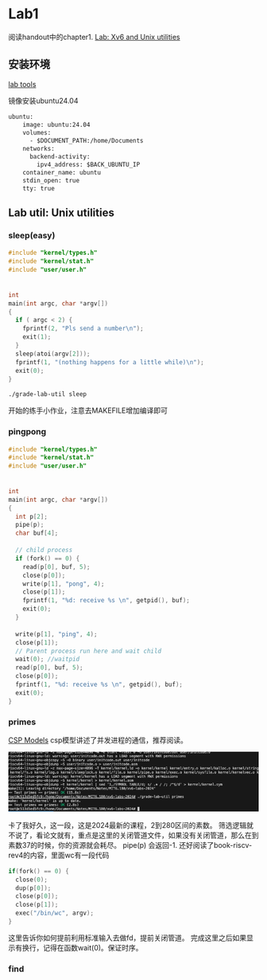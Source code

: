 # Lab1
阅读handout中的chapter1.
[Lab: Xv6 and Unix utilities](https://pdos.csail.mit.edu/6.1810/2024/labs/util.html)

## 安装环境
[lab tools](https://pdos.csail.mit.edu/6.1810/2024/tools.html)

镜像安装ubuntu24.04
```
ubuntu:
    image: ubuntu:24.04
    volumes:
      - $DOCUMENT_PATH:/home/Documents
    networks:
      backend-activity:
        ipv4_address: $BACK_UBUNTU_IP
    container_name: ubuntu
    stdin_open: true
    tty: true
```

## Lab util: Unix utilities

### sleep(easy)
```c
#include "kernel/types.h"
#include "kernel/stat.h"
#include "user/user.h"


int
main(int argc, char *argv[])
{
  if ( argc < 2) {
    fprintf(2, "Pls send a number\n");
    exit(1);
  }
  sleep(atoi(argv[2]));
  fprintf(1, "(nothing happens for a little while)\n");
  exit(0);
}
```

```bash
./grade-lab-util sleep
```

开始的练手小作业，注意去MAKEFILE增加编译即可

### pingpong
```c
#include "kernel/types.h"
#include "kernel/stat.h"
#include "user/user.h"


int
main(int argc, char *argv[])
{
  int p[2]; 
  pipe(p);
  char buf[4];

  // child process
  if (fork() == 0) {
    read(p[0], buf, 5);   
    close(p[0]);
    write(p[1], "pong", 4);
    close(p[1]); 
    fprintf(1, "%d: receive %s \n", getpid(), buf); 
    exit(0);   
  } 

  write(p[1], "ping", 4);
  close(p[1]);
  // Parent process run here and wait child
  wait(0); //waitpid
  read(p[0], buf, 5);
  close(p[0]);
  fprintf(1, "%d: receive %s \n", getpid(), buf);
  exit(0);
}
```

### primes

[CSP Models](https://swtch.com/~rsc/thread/) csp模型讲述了并发进程的通信，推荐阅读。

![alt text](image.png)

卡了我好久，这一段，这是2024最新的课程，2到280区间的素数。
筛选逻辑就不说了，看论文就有，重点是这里的关闭管道文件，如果没有关闭管道，那么在到素数37的时候，你的资源就会耗尽。
pipe(p) 会返回-1.
还好阅读了book-riscv-rev4的内容，里面wc有一段代码
```c
if(fork() == 0) {
  close(0);
  dup(p[0]);
  close(p[0]);
  close(p[1]);
  exec("/bin/wc", argv);
}
```
这里告诉你如何提前利用标准输入去做fd，提前关闭管道。
完成这里之后如果显示有换行，记得在函数wait(0)。保证时序。

### find
